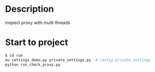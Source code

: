 # Description
inspect proxy with multi threads

# Start to project
```python
$ cd run
mv settings_demo.py private_settings.py  # config private_settings
python run_check_proxy.py
```
